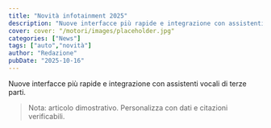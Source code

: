 ```yaml
---
title: "Novità infotainment 2025"
description: "Nuove interfacce più rapide e integrazione con assistenti vocali di terze parti."
cover: cover: "/motori/images/placeholder.jpg"
categories: ["News"]
tags: ["auto","novità"]
author: "Redazione"
pubDate: "2025-10-16"
---
```


Nuove interfacce più rapide e integrazione con assistenti vocali di terze parti.

> Nota: articolo dimostrativo. Personalizza con dati e citazioni verificabili.
